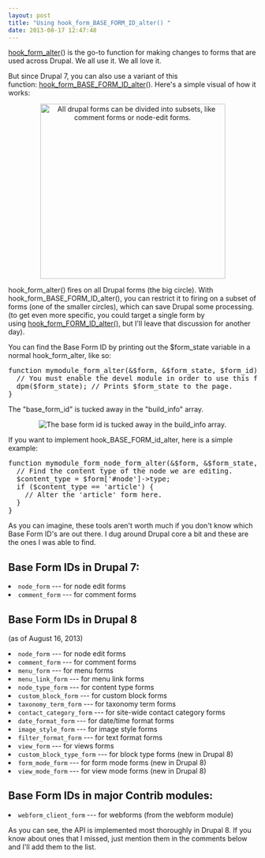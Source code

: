 ```yaml
---
layout: post
title: "Using hook_form_BASE_FORM_ID_alter() "
date: 2013-08-17 12:47:48
---
```


<p class="p1">
  <span class="s1"><a href="https://api.drupal.org/api/drupal/modules%21system%21system.api.php/function/hook_form_alter/7">hook_form_alter</a></span><span class="s2">()</span> is the go-to function for making changes to forms that are used across Drupal. We all use it. We all love it.
</p>

<p class="p1">
  But since Drupal 7, you can also use a variant of this function: <a href="https://api.drupal.org/api/drupal/modules%21system%21system.api.php/function/hook_form_BASE_FORM_ID_alter/7"><span class="s3">hook_form_BASE_FORM_ID_alter</span></a><span class="s2">(). </span>Here's a simple visual of how it works: 
</p>

<p class="p2" style="text-align: center;">
  <img alt="All drupal forms can be divided into subsets, like comment forms or node-edit forms." src="http://bryanbraun.com/sites/default/files/wp-content/uploads/drupal-forms-diagram.png" style="width: 375px; height: 355px;" />
</p>

<p class="p1">
  hook_form_alter() fires on all Drupal forms (the big circle). With hook_form_BASE_FORM_ID_alter(), you can restrict it to firing on a subset of forms (one of the smaller circles), which can save Drupal some processing. (to get even more specific, you could target a single form by using <a href="https://api.drupal.org/api/drupal/modules!system!system.api.php/function/hook_form_FORM_ID_alter/7" target="_blank" title="Drupal API: hook_form_FORM_ID_alter()">hook_form_FORM_ID_alter(),</a> but I'll leave that discussion for another day).
</p>

<p class="p1">
  You can find the Base Form ID by printing out the $form_state variable in a normal hook_form_alter, like so:
</p>

<pre>function mymodule_form_alter(&$form, &$form_state, $form_id) {
  // You must enable the devel module in order to use this function.  
  dpm($form_state); // Prints $form_state to the page.  
}
</pre>

<p class="p1">
  The "base_form_id" is tucked away in the "build_info" array.
</p>

<p class="p1" style="text-align: center;">
  <img alt="The base form id is tucked away in the build_info array." src="http://bryanbraun.com/sites/default/files/wp-content/uploads/drupal_BASE_FORM_ID.png" />
</p>

<p class="p1">
  If you want to implement hook_BASE_FORM_id_alter, here is a simple example:
</p>

<pre>function mymodule_form_node_form_alter(&$form, &$form_state, $form_id) {
  // Find the content type of the node we are editing.
  $content_type = $form[&#39;#node&#39;]-&gt;type;
  if ($content_type == &#39;article&#39;) {
    // Alter the &#39;article&#39; form here.
  }
}
</pre>

<p class="p1">
  As you can imagine, these tools aren't worth much if you don't know which Base Form ID's are out there. I dug around Drupal core a bit and these are the ones I was able to find.
</p>

## Base Form IDs in Drupal 7:

<li class="p5">
  <code>node_form</code> --- for node edit forms
</li>
<li class="p5">
  <code>comment_form</code> --- for comment forms
</li>

## Base Form IDs in Drupal 8

<p class="p5">
  (as of August 16, 2013)
</p>

<li class="p5">
  <code>node_form</code> --- for node edit forms
</li>
<li class="p5">
  <code>comment_form</code> --- for comment forms
</li>
<li class="p5">
  <code>menu_form</code> --- for menu forms
</li>
<li class="p5">
  <code>menu_link_form</code> --- for menu link forms
</li>
<li class="p5">
  <code>node_type_form</code> --- for content type forms
</li>
<li class="p5">
  <code>custom_block_form</code> --- for custom block forms
</li>
<li class="p5">
  <code>taxonomy_term_form</code> --- for taxonomy term forms
</li>
<li class="p5">
  <code>contact_category_form</code> --- for site-wide contact category forms
</li>
<li class="p5">
  <code>date_format_form</code> --- for date/time format forms
</li>
<li class="p5">
  <code>image_style_form</code> --- for image style forms
</li>
<li class="p5">
  <code>filter_format_form</code> --- for text format forms
</li>
<li class="p5">
  <code>view_form</code> --- for views forms
</li>
<li class="p5">
  <code>custom_block_type_form</code> --- for block type forms (new in Drupal 8)
</li>
<li class="p5">
  <code>form_mode_form</code> --- for form mode forms (new in Drupal 8)
</li>
<li class="p5">
  <code>view_mode_form</code> --- for view mode forms (new in Drupal 8)
</li>

## Base Form IDs in major Contrib modules:

<li class="p5">
  <code>webform_client_form</code><b> </b>--- for webforms (from the webform module)
</li>

<p class="p5">
  As you can see, the API is implemented most thoroughly in Drupal 8. If you know about ones that I missed, just mention them in the comments below and I'll add them to the list.
</p>